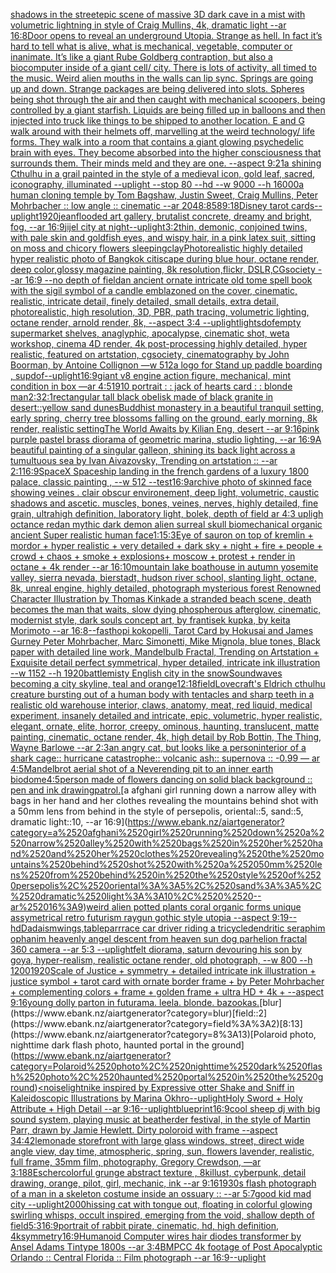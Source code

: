 [shadows in the street](https://www.ebank.nz/aiartgenerator?category=shadows%2520in%2520the%2520street)[epic scene of massive 3D dark cave in a mist with volumetric lightning in style of Craig Mullins, 4k, dramatic light --ar 16:8](https://www.ebank.nz/aiartgenerator?category=epic%2520scene%2520of%2520massive%25203D%2520dark%2520cave%2520in%2520a%2520mist%2520with%2520volumetric%2520lightning%2520in%2520style%2520of%2520Craig%2520Mullins%2C%25204k%2C%2520dramatic%2520light%2520--ar%252016%3A8)[Door opens to reveal an underground Utopia. Strange as hell. In fact it’s hard to tell what is alive, what is mechanical, vegetable, computer or inanimate. It’s like a giant Rube Goldberg contraption, but also a biocomputer inside of a giant cell/ city. There is lots of activity, all timed to the music. Weird alien mouths in the walls can lip sync. Springs are going up and down. Strange packages are being delivered into slots. Spheres being shot through the air and then caught with mechanical scoopers, being controlled by a giant starfish. Liquids are being filled up in balloons and then injected into truck like things to be shipped to another location. E and G walk around with their helmets off, marvelling at the weird technology/ life forms. They walk into a room that contains a giant glowing psychedelic brain with eyes. They become absorbed into the higher consciousness that surrounds them. Their minds meld and they are one. --aspect 9:21](https://www.ebank.nz/aiartgenerator?category=Door%2520opens%2520to%2520reveal%2520an%2520underground%2520Utopia.%2520Strange%2520as%2520hell.%2520In%2520fact%2520it%E2%80%99s%2520hard%2520to%2520tell%2520what%2520is%2520alive%2C%2520what%2520is%2520mechanical%2C%2520vegetable%2C%2520computer%2520or%2520inanimate.%2520It%E2%80%99s%2520like%2520a%2520giant%2520Rube%2520Goldberg%2520contraption%2C%2520but%2520also%2520a%2520biocomputer%2520inside%2520of%2520a%2520giant%2520cell/%2520city.%2520There%2520is%2520lots%2520of%2520activity%2C%2520all%2520timed%2520to%2520the%2520music.%2520Weird%2520alien%2520mouths%2520in%2520the%2520walls%2520can%2520lip%2520sync.%2520Springs%2520are%2520going%2520up%2520and%2520down.%2520Strange%2520packages%2520are%2520being%2520delivered%2520into%2520slots.%2520Spheres%2520being%2520shot%2520through%2520the%2520air%2520and%2520then%2520caught%2520with%2520mechanical%2520scoopers%2C%2520being%2520controlled%2520by%2520a%2520giant%2520starfish.%2520Liquids%2520are%2520being%2520filled%2520up%2520in%2520balloons%2520and%2520then%2520injected%2520into%2520truck%2520like%2520things%2520to%2520be%2520shipped%2520to%2520another%2520location.%2520E%2520and%2520G%2520walk%2520around%2520with%2520their%2520helmets%2520off%2C%2520marvelling%2520at%2520the%2520weird%2520technology/%2520life%2520forms.%2520They%2520walk%2520into%2520a%2520room%2520that%2520contains%2520a%2520giant%2520glowing%2520psychedelic%2520brain%2520with%2520eyes.%2520They%2520become%2520absorbed%2520into%2520the%2520higher%2520consciousness%2520that%2520surrounds%2520them.%2520Their%2520minds%2520meld%2520and%2520they%2520are%2520one.%2520--aspect%25209%3A21)[a shining Cthulhu in a grail painted in the style of a medieval icon, gold leaf, sacred, iconography, illuminated --uplight --stop 80 --hd --w 9000 --h 16000](https://www.ebank.nz/aiartgenerator?category=a%2520shining%2520Cthulhu%2520in%2520a%2520grail%2520painted%2520in%2520the%2520style%2520of%2520a%2520medieval%2520icon%2C%2520gold%2520leaf%2C%2520sacred%2C%2520iconography%2C%2520illuminated%2520--uplight%2520--stop%252080%2520--hd%2520--w%25209000%2520--h%252016000)[a human cloning temple by Tom Bagshaw, Justin Sweet, Craig Mullins, Peter Mohrbacher :: low angle :: cinematic --ar 2048:858](https://www.ebank.nz/aiartgenerator?category=a%2520human%2520cloning%2520temple%2520by%2520Tom%2520Bagshaw%2C%2520Justin%2520Sweet%2C%2520Craig%2520Mullins%2C%2520Peter%2520Mohrbacher%2520%3A%3A%2520low%2520angle%2520%3A%3A%2520cinematic%2520--ar%25202048%3A858)[9:18](https://www.ebank.nz/aiartgenerator?category=9%3A18)[Disney tarot cards](https://www.ebank.nz/aiartgenerator?category=Disney%2520tarot%2520cards)[--uplight](https://www.ebank.nz/aiartgenerator?category=--uplight)[1920](https://www.ebank.nz/aiartgenerator?category=1920)[jean](https://www.ebank.nz/aiartgenerator?category=jean)[flooded art gallery, brutalist concrete, dreamy and bright, fog, --ar 16:9](https://www.ebank.nz/aiartgenerator?category=flooded%2520art%2520gallery%2C%2520brutalist%2520concrete%2C%2520dreamy%2520and%2520bright%2C%2520fog%2C%2520--ar%252016%3A9)[jijel city at night](https://www.ebank.nz/aiartgenerator?category=jijel%2520city%2520at%2520night)[--uplight](https://www.ebank.nz/aiartgenerator?category=--uplight)[3:2](https://www.ebank.nz/aiartgenerator?category=3%3A2)[thin, demonic, conjoined twins, with pale skin and goldfish eyes, and wispy hair, in a pink latex suit, sitting on moss and chicory flowers sleeping](https://www.ebank.nz/aiartgenerator?category=thin%2C%2520demonic%2C%2520conjoined%2520twins%2C%2520with%2520pale%2520skin%2520and%2520goldfish%2520eyes%2C%2520and%2520wispy%2520hair%2C%2520in%2520a%2520pink%2520latex%2520suit%2C%2520sitting%2520on%2520moss%2520and%2520chicory%2520flowers%2520sleeping)[clay](https://www.ebank.nz/aiartgenerator?category=clay)[Photorealistic highly detailed hyper realistic photo of Bangkok citiscape during blue hour, octane render, deep color,glossy magazine painting, 8k resolution,flickr, DSLR,CGsociety  --ar 16:9 --no depth of field](https://www.ebank.nz/aiartgenerator?category=Photorealistic%2520highly%2520detailed%2520hyper%2520realistic%2520photo%2520of%2520Bangkok%2520citiscape%2520during%2520blue%2520hour%2C%2520octane%2520render%2C%2520deep%2520color%2Cglossy%2520magazine%2520painting%2C%25208k%2520resolution%2Cflickr%2C%2520DSLR%2CCGsociety%2520%2520--ar%252016%3A9%2520--no%2520depth%2520of%2520field)[an ancient ornate intricate old tome spell book with the sigil symbol of a candle emblazoned on the cover, cinematic, realistic, intricate detail, finely detailed, small details, extra detail, photorealistic, high resolution, 3D, PBR, path tracing, volumetric lighting, octane render, arnold render, 8k, --aspect 3:4 --uplight](https://www.ebank.nz/aiartgenerator?category=an%2520ancient%2520ornate%2520intricate%2520old%2520tome%2520spell%2520book%2520with%2520the%2520sigil%2520symbol%2520of%2520a%2520candle%2520emblazoned%2520on%2520the%2520cover%2C%2520cinematic%2C%2520realistic%2C%2520intricate%2520detail%2C%2520finely%2520detailed%2C%2520small%2520details%2C%2520extra%2520detail%2C%2520photorealistic%2C%2520high%2520resolution%2C%25203D%2C%2520PBR%2C%2520path%2520tracing%2C%2520volumetric%2520lighting%2C%2520octane%2520render%2C%2520arnold%2520render%2C%25208k%2C%2520--aspect%25203%3A4%2520--uplight)[lights](https://www.ebank.nz/aiartgenerator?category=lights)[dof](https://www.ebank.nz/aiartgenerator?category=dof)[empty supermarket shelves, anaglyphic, apocalypse, cinematic shot, weta workshop, cinema 4D render, 4k post-processing highly detailed, hyper realistic, featured on artstation, cgsociety, cinematography by John Boorman, by Antoine Collignon —w 512](https://www.ebank.nz/aiartgenerator?category=empty%2520supermarket%2520shelves%2C%2520anaglyphic%2C%2520apocalypse%2C%2520cinematic%2520shot%2C%2520weta%2520workshop%2C%2520cinema%25204D%2520render%2C%25204k%2520post-processing%2520highly%2520detailed%2C%2520hyper%2520realistic%2C%2520featured%2520on%2520artstation%2C%2520cgsociety%2C%2520cinematography%2520by%2520John%2520Boorman%2C%2520by%2520Antoine%2520Collignon%2520%E2%80%94w%2520512)[a logo for Stand up paddle boarding , sup](https://www.ebank.nz/aiartgenerator?category=a%2520logo%2520for%2520Stand%2520up%2520paddle%2520boarding%2520%2C%2520sup)[dof](https://www.ebank.nz/aiartgenerator?category=dof)[--uplight](https://www.ebank.nz/aiartgenerator?category=--uplight)[16:9](https://www.ebank.nz/aiartgenerator?category=16%3A9)[giant v8 engine action figure, mechanical, mint condition in box —ar 4:5](https://www.ebank.nz/aiartgenerator?category=giant%2520v8%2520engine%2520action%2520figure%2C%2520mechanical%2C%2520mint%2520condition%2520in%2520box%2520%E2%80%94ar%25204%3A5)[1910 portrait : :  jack of hearts card : : blonde man](https://www.ebank.nz/aiartgenerator?category=1910%2520portrait%2520%3A%2520%3A%2520%2520jack%2520of%2520hearts%2520card%2520%3A%2520%3A%2520blonde%2520man)[2:3](https://www.ebank.nz/aiartgenerator?category=2%3A3)[2:1](https://www.ebank.nz/aiartgenerator?category=2%3A1)[rectangular tall black  obelisk made of black granite in desert::yellow sand dunes](https://www.ebank.nz/aiartgenerator?category=rectangular%2520tall%2520black%2520%2520obelisk%2520made%2520of%2520black%2520granite%2520in%2520desert%3A%3Ayellow%2520sand%2520dunes)[Buddhist monastery in a beautiful tranquil setting, early spring, cherry tree blossoms falling on the ground, early morning, 8k render, realistic setting](https://www.ebank.nz/aiartgenerator?category=Buddhist%2520monastery%2520in%2520a%2520beautiful%2520tranquil%2520setting%2C%2520early%2520spring%2C%2520cherry%2520tree%2520blossoms%2520falling%2520on%2520the%2520ground%2C%2520early%2520morning%2C%25208k%2520render%2C%2520realistic%2520setting)[The World Awaits by Kilian Eng, desert --ar 9:16](https://www.ebank.nz/aiartgenerator?category=The%2520World%2520Awaits%2520by%2520Kilian%2520Eng%2C%2520desert%2520--ar%25209%3A16)[pink purple pastel brass diorama of geometric marina, studio lighting, --ar 16:9](https://www.ebank.nz/aiartgenerator?category=pink%2520purple%2520pastel%2520brass%2520diorama%2520of%2520geometric%2520marina%2C%2520studio%2520lighting%2C%2520--ar%252016%3A9)[A beautiful painting of a singular galleon, shining its back light across a tumultuous sea by Ivan Aivazovsky, Trending on artstation :: --ar 2:1](https://www.ebank.nz/aiartgenerator?category=A%2520beautiful%2520painting%2520of%2520a%2520singular%2520galleon%2C%2520shining%2520its%2520back%2520light%2520across%2520a%2520tumultuous%2520sea%2520by%2520Ivan%2520Aivazovsky%2C%2520Trending%2520on%2520artstation%2520%3A%3A%2520--ar%25202%3A1)[16:9](https://www.ebank.nz/aiartgenerator?category=16%3A9)[SpaceX Spaceship landing in the french gardens of a luxury 1800 palace, classic painting , --w 512 --test](https://www.ebank.nz/aiartgenerator?category=SpaceX%2520Spaceship%2520landing%2520in%2520the%2520french%2520gardens%2520of%2520a%2520luxury%25201800%2520palace%2C%2520classic%2520painting%2520%2C%2520--w%2520512%2520--test)[16:9](https://www.ebank.nz/aiartgenerator?category=16%3A9)[archive photo of skinned face showing veines . clair obscur environement, deep light, volumetric, caustic shadows and ascetic. muscles, bones, veines, nerves, highly detailed, fine grain, ultrahigh definition, laboratory light, bolek, depth of field ar 4:3 upligh octance redan mythic dark demon alien surreal skull biomechanical organic ancient Super realistic human face](https://www.ebank.nz/aiartgenerator?category=archive%2520photo%2520of%2520skinned%2520face%2520showing%2520veines%2520.%2520clair%2520obscur%2520environement%2C%2520deep%2520light%2C%2520volumetric%2C%2520caustic%2520shadows%2520and%2520ascetic.%2520muscles%2C%2520bones%2C%2520veines%2C%2520nerves%2C%2520highly%2520detailed%2C%2520fine%2520grain%2C%2520ultrahigh%2520definition%2C%2520laboratory%2520light%2C%2520bolek%2C%2520depth%2520of%2520field%2520ar%25204%3A3%2520upligh%2520octance%2520redan%2520mythic%2520dark%2520demon%2520alien%2520surreal%2520skull%2520biomechanical%2520organic%2520ancient%2520Super%2520realistic%2520human%2520face)[1:1](https://www.ebank.nz/aiartgenerator?category=1%3A1)[5:3](https://www.ebank.nz/aiartgenerator?category=5%3A3)[Eye of sauron on top of kremlin + mordor +  hyper realistic + very detailed + dark sky + night + fire + people + crowd + chaos + smoke + explosions+ moscow + protest + render in octane + 4k render --ar 16:10](https://www.ebank.nz/aiartgenerator?category=Eye%2520of%2520sauron%2520on%2520top%2520of%2520kremlin%2520%2B%2520mordor%2520%2B%2520%2520hyper%2520realistic%2520%2B%2520very%2520detailed%2520%2B%2520dark%2520sky%2520%2B%2520night%2520%2B%2520fire%2520%2B%2520people%2520%2B%2520crowd%2520%2B%2520chaos%2520%2B%2520smoke%2520%2B%2520explosions%2B%2520moscow%2520%2B%2520protest%2520%2B%2520render%2520in%2520octane%2520%2B%25204k%2520render%2520--ar%252016%3A10)[mountain lake boathouse in autumn yosemite valley, sierra nevada, bierstadt, hudson river school, slanting light, octane, 8k, unreal engine, highly detailed, photograph mysterious forest Renowned Character Illustration by Thomas Kinkade  a stranded beach scene, death becomes the man that waits, slow dying phospherous afterglow, cinematic, modernist style, dark souls concept art, by frantisek kupka, by keita Morimoto --ar 16:8](https://www.ebank.nz/aiartgenerator?category=mountain%2520lake%2520boathouse%2520in%2520autumn%2520yosemite%2520valley%2C%2520sierra%2520nevada%2C%2520bierstadt%2C%2520hudson%2520river%2520school%2C%2520slanting%2520light%2C%2520octane%2C%25208k%2C%2520unreal%2520engine%2C%2520highly%2520detailed%2C%2520photograph%2520mysterious%2520forest%2520Renowned%2520Character%2520Illustration%2520by%2520Thomas%2520Kinkade%2520%2520a%2520stranded%2520beach%2520scene%2C%2520death%2520becomes%2520the%2520man%2520that%2520waits%2C%2520slow%2520dying%2520phospherous%2520afterglow%2C%2520cinematic%2C%2520modernist%2520style%2C%2520dark%2520souls%2520concept%2520art%2C%2520by%2520frantisek%2520kupka%2C%2520by%2520keita%2520Morimoto%2520--ar%252016%3A8)[--fast](https://www.ebank.nz/aiartgenerator?category=--fast)[hopi kokopelli, Tarot Card by Hokusai and James Gurney Peter Mohrbacher, Marc Simonetti, Mike Mignola, blue tones, Black paper with detailed line work, Mandelbulb Fractal, Trending on Artstation + Exquisite detail perfect symmetrical, hyper detailed, intricate ink illustration  --w 1152  --h 1920](https://www.ebank.nz/aiartgenerator?category=hopi%2520kokopelli%2C%2520Tarot%2520Card%2520by%2520Hokusai%2520and%2520James%2520Gurney%2520Peter%2520Mohrbacher%2C%2520Marc%2520Simonetti%2C%2520Mike%2520Mignola%2C%2520blue%2520tones%2C%2520Black%2520paper%2520with%2520detailed%2520line%2520work%2C%2520Mandelbulb%2520Fractal%2C%2520Trending%2520on%2520Artstation%2520%2B%2520Exquisite%2520detail%2520perfect%2520symmetrical%2C%2520hyper%2520detailed%2C%2520intricate%2520ink%2520illustration%2520%2520--w%25201152%2520%2520--h%25201920)[battle](https://www.ebank.nz/aiartgenerator?category=battle)[misty English city in the snow](https://www.ebank.nz/aiartgenerator?category=misty%2520English%2520city%2520in%2520the%2520snow)[Soundwaves becoming a city skyline, teal and orange](https://www.ebank.nz/aiartgenerator?category=Soundwaves%2520becoming%2520a%2520city%2520skyline%2C%2520teal%2520and%2520orange)[12:18](https://www.ebank.nz/aiartgenerator?category=12%3A18)[field](https://www.ebank.nz/aiartgenerator?category=field)[Lovecraft's Eldrich cthulhu creature bursting out of a human body with tentacles and sharp teeth in a realistic old warehouse interior, claws, anatomy, meat, red liquid, medical experiment, insanely detailed and intricate, epic, volumetric, hyper realistic, elegant, ornate, elite, horror, creepy, ominous, haunting, translucent, matte painting, cinematic, octane render, 4k, high detail by Rob Bottin, The Thing, Wayne Barlowe --ar 2:3](https://www.ebank.nz/aiartgenerator?category=Lovecraft%27s%2520Eldrich%2520cthulhu%2520creature%2520bursting%2520out%2520of%2520a%2520human%2520body%2520with%2520tentacles%2520and%2520sharp%2520teeth%2520in%2520a%2520realistic%2520old%2520warehouse%2520interior%2C%2520claws%2C%2520anatomy%2C%2520meat%2C%2520red%2520liquid%2C%2520medical%2520experiment%2C%2520insanely%2520detailed%2520and%2520intricate%2C%2520epic%2C%2520volumetric%2C%2520hyper%2520realistic%2C%2520elegant%2C%2520ornate%2C%2520elite%2C%2520horror%2C%2520creepy%2C%2520ominous%2C%2520haunting%2C%2520translucent%2C%2520matte%2520painting%2C%2520cinematic%2C%2520octane%2520render%2C%25204k%2C%2520high%2520detail%2520by%2520Rob%2520Bottin%2C%2520The%2520Thing%2C%2520Wayne%2520Barlowe%2520--ar%25202%3A3)[an angry cat, but looks like a person](https://www.ebank.nz/aiartgenerator?category=an%2520angry%2520cat%2C%2520but%2520looks%2520like%2520a%2520person)[interior of a shark cage:: hurricane catastrophe:: volcanic ash:: supernova :: -0.99 — ar 4:5](https://www.ebank.nz/aiartgenerator?category=interior%2520of%2520a%2520shark%2520cage%3A%3A%2520hurricane%2520catastrophe%3A%3A%2520volcanic%2520ash%3A%3A%2520supernova%2520%3A%3A%2520-0.99%2520%E2%80%94%2520ar%25204%3A5)[Mandelbrot aerial shot of a Neverending pit to an inner earth biodome](https://www.ebank.nz/aiartgenerator?category=Mandelbrot%2520aerial%2520shot%2520of%2520a%2520Neverending%2520pit%2520to%2520an%2520inner%2520earth%2520biodome)[](https://www.ebank.nz/aiartgenerator?category=)[4:5](https://www.ebank.nz/aiartgenerator?category=4%3A5)[person made of flowers dancing on solid black background :: pen and ink drawing](https://www.ebank.nz/aiartgenerator?category=person%2520made%2520of%2520flowers%2520dancing%2520on%2520solid%2520black%2520background%2520%3A%3A%2520pen%2520and%2520ink%2520drawing)[patrol.](https://www.ebank.nz/aiartgenerator?category=patrol.)[a afghani girl running down a narrow alley with bags in her hand and her clothes revealing the mountains behind shot with a 50mm lens from behind in the style of persepolis, oriental::5, sand::5, dramatic light::10,  --ar 16:9](https://www.ebank.nz/aiartgenerator?category=a%2520afghani%2520girl%2520running%2520down%2520a%2520narrow%2520alley%2520with%2520bags%2520in%2520her%2520hand%2520and%2520her%2520clothes%2520revealing%2520the%2520mountains%2520behind%2520shot%2520with%2520a%252050mm%2520lens%2520from%2520behind%2520in%2520the%2520style%2520of%2520persepolis%2C%2520oriental%3A%3A5%2C%2520sand%3A%3A5%2C%2520dramatic%2520light%3A%3A10%2C%2520%2520--ar%252016%3A9)[weird alien potted plants coral organic forms unique assymetrical  retro futurism raygun gothic style utopia --aspect 9:19](https://www.ebank.nz/aiartgenerator?category=weird%2520alien%2520potted%2520plants%2520coral%2520organic%2520forms%2520unique%2520assymetrical%2520%2520retro%2520futurism%2520raygun%2520gothic%2520style%2520utopia%2520--aspect%25209%3A19)[--hd](https://www.ebank.nz/aiartgenerator?category=--hd)[Dadaism](https://www.ebank.nz/aiartgenerator?category=Dadaism)[wings,](https://www.ebank.nz/aiartgenerator?category=wings%2C)[table](https://www.ebank.nz/aiartgenerator?category=table)[parr](https://www.ebank.nz/aiartgenerator?category=parr)[race car driver riding a tricycle](https://www.ebank.nz/aiartgenerator?category=race%2520car%2520driver%2520riding%2520a%2520tricycle)[dendritic seraphim ophanim heavenly angel descent from heaven sun dog parhelion fractal 360 camera --ar 5:3 --uplight](https://www.ebank.nz/aiartgenerator?category=dendritic%2520seraphim%2520ophanim%2520heavenly%2520angel%2520descent%2520from%2520heaven%2520sun%2520dog%2520parhelion%2520fractal%2520360%2520camera%2520--ar%25205%3A3%2520--uplight)[felt diorama, saturn devouring his son by goya, hyper-realism, realistic octane render, old photograph, --w 800 --h 1200](https://www.ebank.nz/aiartgenerator?category=felt%2520diorama%2C%2520saturn%2520devouring%2520his%2520son%2520by%2520goya%2C%2520hyper-realism%2C%2520realistic%2520octane%2520render%2C%2520old%2520photograph%2C%2520--w%2520800%2520--h%25201200)[1920](https://www.ebank.nz/aiartgenerator?category=1920)[Scale of Justice + symmetry + detailed intricate ink illustration + justice symbol + tarot card with ornate border frame + by Peter Mohrbacher + complementing colors + frame + golden frame + ultra HD + 4k + --aspect 9:16](https://www.ebank.nz/aiartgenerator?category=Scale%2520of%2520Justice%2520%2B%2520symmetry%2520%2B%2520detailed%2520intricate%2520ink%2520illustration%2520%2B%2520justice%2520symbol%2520%2B%2520tarot%2520card%2520with%2520ornate%2520border%2520frame%2520%2B%2520by%2520Peter%2520Mohrbacher%2520%2B%2520complementing%2520colors%2520%2B%2520frame%2520%2B%2520golden%2520frame%2520%2B%2520ultra%2520HD%2520%2B%25204k%2520%2B%2520--aspect%25209%3A16)[young dolly parton in futurama. leela. blonde. bazookas.](https://www.ebank.nz/aiartgenerator?category=young%2520dolly%2520parton%2520in%2520futurama.%2520leela.%2520blonde.%2520bazookas.)[blur](https://www.ebank.nz/aiartgenerator?category=blur)[field::2](https://www.ebank.nz/aiartgenerator?category=field%3A%3A2)[8:13](https://www.ebank.nz/aiartgenerator?category=8%3A13)[Polaroid photo, nighttime dark flash photo, haunted portal in the ground](https://www.ebank.nz/aiartgenerator?category=Polaroid%2520photo%2C%2520nighttime%2520dark%2520flash%2520photo%2C%2520haunted%2520portal%2520in%2520the%2520ground)[<noise](https://www.ebank.nz/aiartgenerator?category=%3Cnoise)[light](https://www.ebank.nz/aiartgenerator?category=light)[nike inspired by Expressive otter Shake and Sniff in Kaleidoscopic Illustrations by Marina Okhro](https://www.ebank.nz/aiartgenerator?category=nike%2520inspired%2520by%2520Expressive%2520otter%2520Shake%2520and%2520Sniff%2520in%2520Kaleidoscopic%2520Illustrations%2520by%2520Marina%2520Okhro)[--uplight](https://www.ebank.nz/aiartgenerator?category=--uplight)[Holy Sword + Holy Attribute + High Detail --ar 9:16](https://www.ebank.nz/aiartgenerator?category=Holy%2520Sword%2520%2B%2520Holy%2520Attribute%2520%2B%2520High%2520Detail%2520--ar%25209%3A16)[--uplight](https://www.ebank.nz/aiartgenerator?category=--uplight)[blueprint](https://www.ebank.nz/aiartgenerator?category=blueprint)[16:9](https://www.ebank.nz/aiartgenerator?category=16%3A9)[cool  sheep dj with big sound system, playing music at beatherder festival, in the style of Martin Parr, drawn by Jamie Hewlett. Dirty poloroid with frame --aspect 34:42](https://www.ebank.nz/aiartgenerator?category=cool%2520%2520sheep%2520dj%2520with%2520big%2520sound%2520system%2C%2520playing%2520music%2520at%2520beatherder%2520festival%2C%2520in%2520the%2520style%2520of%2520Martin%2520Parr%2C%2520drawn%2520by%2520Jamie%2520Hewlett.%2520Dirty%2520poloroid%2520with%2520frame%2520--aspect%252034%3A42)[lemonade storefront with large glass windows, street, direct wide angle view, day time, atmospheric, spring, sun, flowers lavender, realistic, full frame, 35mm film, photography, Gregory Crewdson, —ar 3:1](https://www.ebank.nz/aiartgenerator?category=lemonade%2520storefront%2520with%2520large%2520glass%2520windows%2C%2520street%2C%2520direct%2520wide%2520angle%2520view%2C%2520day%2520time%2C%2520atmospheric%2C%2520spring%2C%2520sun%2C%2520flowers%2520lavender%2C%2520realistic%2C%2520full%2520frame%2C%252035mm%2520film%2C%2520photography%2C%2520Gregory%2520Crewdson%2C%2520%E2%80%94ar%25203%3A1)[88](https://www.ebank.nz/aiartgenerator?category=88)[Escher](https://www.ebank.nz/aiartgenerator?category=Escher)[colorful grunge abstract texture , 8k](https://www.ebank.nz/aiartgenerator?category=colorful%2520grunge%2520abstract%2520texture%2520%2C%25208k)[illust, cyberpunk, detail drawing, orange, pilot, girl, mechanic, ink --ar 9:16](https://www.ebank.nz/aiartgenerator?category=illust%2C%2520cyberpunk%2C%2520detail%2520drawing%2C%2520orange%2C%2520pilot%2C%2520girl%2C%2520mechanic%2C%2520ink%2520--ar%25209%3A16)[1930s flash photograph of a man in a skeleton costume inside an ossuary :: --ar 5:7](https://www.ebank.nz/aiartgenerator?category=1930s%2520flash%2520photograph%2520of%2520a%2520man%2520in%2520a%2520skeleton%2520costume%2520inside%2520an%2520ossuary%2520%3A%3A%2520--ar%25205%3A7)[good kid mad city --uplight](https://www.ebank.nz/aiartgenerator?category=good%2520kid%2520mad%2520city%2520--uplight)[2000](https://www.ebank.nz/aiartgenerator?category=2000)[hissing cat with tongue out, floating in colorful glowing swirling whisps, occult inspired, emerging from the void, shallow depth of field](https://www.ebank.nz/aiartgenerator?category=hissing%2520cat%2520with%2520tongue%2520out%2C%2520floating%2520in%2520colorful%2520glowing%2520swirling%2520whisps%2C%2520occult%2520inspired%2C%2520emerging%2520from%2520the%2520void%2C%2520shallow%2520depth%2520of%2520field)[5:3](https://www.ebank.nz/aiartgenerator?category=5%3A3)[16:9](https://www.ebank.nz/aiartgenerator?category=16%3A9)[portrait of rabbit pirate, cinematic, hd, high definition, 4k](https://www.ebank.nz/aiartgenerator?category=portrait%2520of%2520rabbit%2520pirate%2C%2520cinematic%2C%2520hd%2C%2520high%2520definition%2C%25204k)[symmetry](https://www.ebank.nz/aiartgenerator?category=symmetry)[16:9](https://www.ebank.nz/aiartgenerator?category=16%3A9)[Humanoid Computer wires hair diodes transformer by Ansel Adams Tintype 1800s --ar 3:4](https://www.ebank.nz/aiartgenerator?category=Humanoid%2520Computer%2520wires%2520hair%2520diodes%2520transformer%2520by%2520Ansel%2520Adams%2520Tintype%25201800s%2520--ar%25203%3A4)[BMPCC 4k  footage of Post Apocalyptic Orlando :: Central Florida :: Film photograph --ar 16:9](https://www.ebank.nz/aiartgenerator?category=BMPCC%25204k%2520%2520footage%2520of%2520Post%2520Apocalyptic%2520Orlando%2520%3A%3A%2520Central%2520Florida%2520%3A%3A%2520Film%2520photograph%2520--ar%252016%3A9)[--uplight](https://www.ebank.nz/aiartgenerator?category=--uplight)